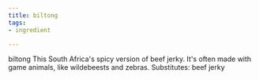 ```yaml
---
title: biltong
tags:
- ingredient

---
```

biltong This South Africa's spicy version of beef jerky. It's often made with game animals, like wildebeests and zebras. Substitutes: beef jerky
